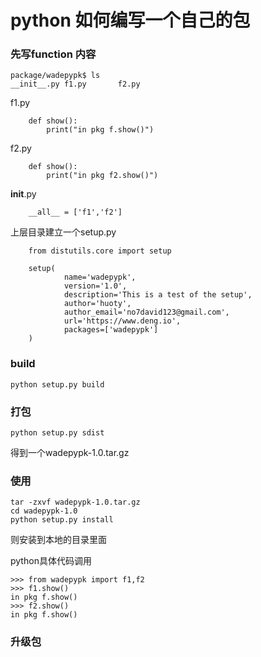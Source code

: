 # python 如何编写一个自己的包  

### 先写function 内容

    package/wadepypk$ ls
    __init__.py f1.py       f2.py

f1.py

```
    def show():
        print("in pkg f.show()")
```

f2.py

```
    def show():
        print("in pkg f2.show()")
```

__init__.py

```
    __all__ = ['f1','f2']
```

上层目录建立一个setup.py

```
    from distutils.core import setup

    setup(
            name='wadepypk',
            version='1.0',
            description='This is a test of the setup',
            author='huoty',
            author_email='no7david123@gmail.com',
            url='https://www.deng.io',
            packages=['wadepypk']
    )
```

### build

    python setup.py build

### 打包

    python setup.py sdist

得到一个wadepypk-1.0.tar.gz

### 使用

    tar -zxvf wadepypk-1.0.tar.gz
    cd wadepypk-1.0
    python setup.py install

则安装到本地的目录里面 

python具体代码调用 

```
>>> from wadepypk import f1,f2
>>> f1.show()
in pkg f.show()
>>> f2.show()
in pkg f.show()
```

### 升级包


